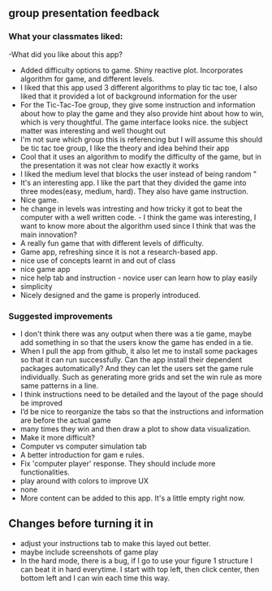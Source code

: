 ## group presentation feedback


### What your classmates liked:

-What did you like about this app? 
- Added difficulty options to game. Shiny reactive plot. Incorporates algorithm for game, and different levels.
- I liked that this app used 3 different algorithms to play tic tac toe, I also liked that it provided a lot of background information for the user
- For the Tic-Tac-Toe group, they give some instruction and information about how to play the game and they also provide hint about how to win, which is very thoughtful. The game interface looks nice.
the subject matter was interesting and well thought out
- I'm not sure which group this is referencing but I will assume this should be tic tac toe group, I like the theory and idea behind their app 
- Cool that it uses an algorithm to modify the difficulty of the game, but in the presentation it was not clear how exactly it works
- I liked the medium level that blocks the user instead of being random "
- It's an interesting app. I like the part that they divided the game into three modes(easy, medium, hard). They also have game instruction.
- Nice game. 
- he change in levels was intresting and how tricky it got to beat the computer with a well written code. - I think the game was interesting, I want to know more about the algorithm used since I think that was the main innovation? 
- A really fun game that with different levels of difficulty.
- Game app, refreshing since it is not a research-based app. 
- nice use of concepts learnt in and out of class
- nice game app
- nice help tab and instruction - novice user can learn how to play easily
- simplicity
- Nicely designed and the game is properly introduced.

### Suggested improvements


- I don't think there was any output when there was a tie game, maybe add something in so that the users know the game has ended in a tie.
- When I pull the app from github, it also let me to install some packages so that it can run successfully. Can the app install their dependent packages automatically? And they can let the users set the game rule individually. Such as generating more grids and set the win rule as more same patterns in a line.
- I think instructions need to be detailed and the layout of the page should be improved
- I’d be nice to reorganize the tabs so that the instructions and information are before the actual game
- many times they win and then draw a plot to show data visualization.
- Make it more difficult?
- Computer vs computer simulation tab
- A better introduction for gam e rules.
- Fix 'computer player' response. They should include more functionalities. 
- play around with  colors to improve UX
- none
- More content can be added to this app. It's a little empty right now.




## Changes before turning it in 

- adjust your instructions tab to make this layed out better. 
- maybe include screenshots of game play
- In the hard mode, there is a bug, if I go to use your figure 1 structure I can beat it in hard everytime. I start with top left, then click center, then bottom left and I can win each time this way. 



